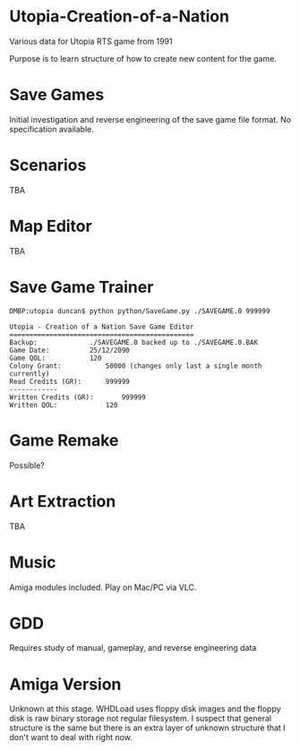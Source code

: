 # Utopia-Creation-of-a-Nation
Various data for Utopia RTS game from 1991

Purpose is to learn structure of how to create new content for the game.

Save Games
===
Initial investigation and reverse engineering of the save game file format. No specification available.

Scenarios
===
TBA

Map Editor
===
TBA

Save Game Trainer
===
```
DMBP:utopia duncan$ python python/SaveGame.py ./SAVEGAME.0 999999

Utopia - Creation of a Nation Save Game Editor
==============================================
Backup:				./SAVEGAME.0 backed up to ./SAVEGAME.0.BAK
Game Date:			25/12/2090
Game QOL:			120
Colony Grant:			50000 (changes only last a single month currently)
Read Credits (GR):		999999
------------
Written Credits (GR):		999999
Written QOL:			120

```

Game Remake
===
Possible?

Art Extraction
===
TBA

Music
===
Amiga modules included. Play on Mac/PC via VLC.

GDD
===
Requires study of manual, gameplay, and reverse engineering data

Amiga Version
===
Unknown at this stage. WHDLoad uses floppy disk images and the floppy disk is raw binary storage not regular filesystem. I suspect that general structure is the same but there is an extra layer of unknown structure that I don't want to deal with right now.
